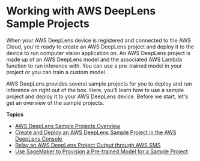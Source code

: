 # Working with AWS DeepLens Sample Projects<a name="deeplens-sample-projects"></a>

When your AWS DeepLens device is registered and connected to the AWS Cloud, you're ready  to create an AWS DeepLens project and deploy it to the device to run computer vision application on\. An AWS DeepLens project  is made up of an AWS DeepLens model and the associated AWS Lambda function to run inference with\. You can use a pre\-trained model in your project or you can train a custom model\.

AWS DeepLens provides several sample projects for you to deploy and run inference on right out of the box\. Here, you'll learn how to use a sample project and deploy it to your AWS DeepLens device\. Before we start, let's get an overview of the sample projects\.

**Topics**
+ [AWS DeepLens Sample Projects Overview](deeplens-templated-projects-overview.md)
+ [Create and Deploy an AWS DeepLens Sample Project in the AWS DeepLens Console](deeplens-create-deploy-sample-project.md)
+ [Relay an AWS DeepLens Project Output through AWS SMS](deeplens-extend.md)
+ [Use SageMaker to Provision a Pre\-trained Model for a Sample Project](deeplens-train-model.md)